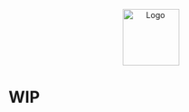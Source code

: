 <p align="center">
  <img src="https://avatars0.githubusercontent.com/u/44036562?s=200&v=4" alt="Logo" width="100" />
</p>

# WIP
